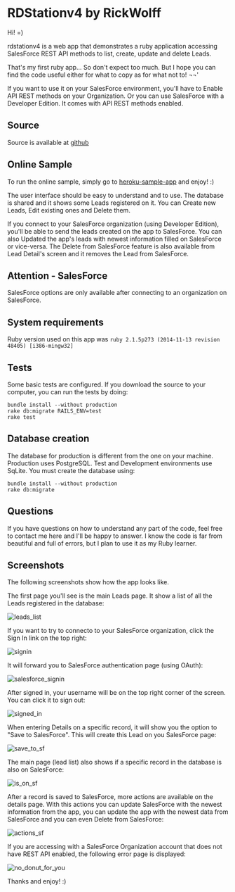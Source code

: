 # RDStationv4 by RickWolff

Hi! =)

rdstationv4 is a web app that demonstrates a ruby application accessing SalesForce REST API methods to list, create, update and delete Leads.

That's my first ruby app... So don't expect too much. But I hope you can find the code useful either for what to copy as for what not to!  ¬¬'

If you want to use it on your SalesForce environment, you'll have to Enable API REST methods on your Organization. Or you can use SalesForce with a Developer Edition. It comes with API REST methods enabled.

## Source

Source is available at [github](https://github.com/ricfwolff/rdstationv4)

## Online Sample

To run the online sample, simply go to [heroku-sample-app](https://rdstationv4.herokuapp.com/) and enjoy! :)

The user interface should be easy to understand and to use. The database is shared and it shows some Leads registered on it. You can Create new Leads, Edit existing ones and Delete them.

If you connect to your SalesForce organization (using Developer Edition), you'll be able to send the leads created on the app to SalesForce. 
You can also Updated the app's leads with newest information filled on SalesForce or vice-versa.
The Delete from SalesForce feature is also available from Lead Detail's screen and it removes the Lead from SalesForce.

## Attention - SalesForce

SalesForce options are only available after connecting to an organization on SalesForce.

## System requirements

Ruby version used on this app was `ruby 2.1.5p273 (2014-11-13 revision 48405) [i386-mingw32]`

## Tests

Some basic tests are configured. If you download the source to your computer, you can run the tests by doing:

```
bundle install --without production
rake db:migrate RAILS_ENV=test
rake test
```

## Database creation

The database for production is different from the one on your machine. 
Production uses PostgreSQL.
Test and Development environments use SqLite. 
You must create the database using:

```
bundle install --without production
rake db:migrate
```

## Questions

If you have questions on how to understand any part of the code, feel free to contact me here and I'll be happy to answer.
I know the code is far from beautiful and full of errors, but I plan to use it as my Ruby learner.

## Screenshots

The following screenshots show how the app looks like.

The first page you'll see is the main Leads page. It show a list of all the Leads registered in the database:

![leads_list](/ss/index.png)


If you want to try to connecto to your SalesForce organization, click the Sign In link on the top right:

![signin](/ss/signin.png)


It will forward you to SalesForce authentication page (using OAuth):

![salesforce_signin](/ss/salesforce_signin.png)


After signed in, your username will be on the top right corner of the screen. You can click it to sign out:

![signed_in](/ss/signed_in.png)


When entering Details on a specific record, it will show you the option to "Save to SalesForce". This will create this Lead on you SalesForce page:

![save_to_sf](/ss/save_to_sf.png)


The main page (lead list) also shows if a specific record in the database is also on SalesForce:

![is_on_sf](/ss/is_on_sf.png)


After a record is saved to SalesForce, more actions are available on the details page. With this actions you can update SalesForce with the newest information from the app, you can update the app with the newest data from SalesForce and you can even Delete from SalesForce:

![actions_sf](/ss/actions_sf.png)


If you are accessing with a SalesForce Organization account that does not have REST API enabled, the following error page is displayed:

![no_donut_for_you](/ss/no_donut_for_you.png)



Thanks and enjoy! :)